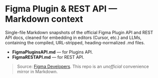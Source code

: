 # Figma Plugin & REST API — Markdown context

Single-file Markdown snapshots of the official Figma Plugin API and REST API docs, cleaned for embedding in editors (Cursor, etc.) and LLMs, containing the compiled, URL-stripped, heading-normalized .md files.

- **FigmaPluginsAPI.md** — for Plugins API.
- **FigmaRESTAPI.md** — for REST API.

> Source: [Figma Developers](https://developers.figma.com). This repo is an *unofficial* convenience mirror in Markdown.
